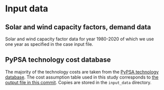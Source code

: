 # Input data

## Solar and wind capacity factors, demand data

Solar and wind capacity factor data for year 1980-2020 of which we use one year as specified in the case input file.

## PyPSA technology cost database

The majority of the technology costs are taken from the [PyPSA technology database](https://github.com/PyPSA/technology-data/tree/master). The cost assumption table used in this study corresponds to [the output file in this commit](https://github.com/PyPSA/technology-data/blob/86c16e8527fd6da83c1b8954b23b50d118d4dd7b/outputs/costs_2020.csv). Copies are stored in the ```input_data``` directory.